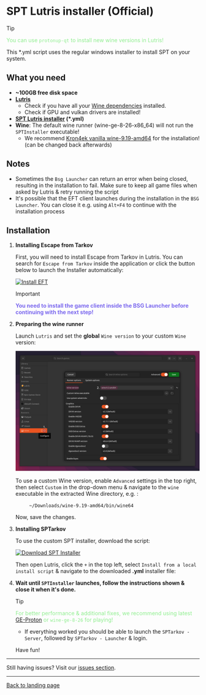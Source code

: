 
# SPT Lutris installer (Official)

> [!TIP]
> <span style="color:lightgreen">You can use `protonup-qt` to install new wine versions in Lutris!</span>

This *.yml script uses the regular windows installer to install SPT on your system.

## What you need

- **~100GB free disk space**
- **[Lutris](https://lutris.net/downloads)**
    - Check if you have all your [Wine dependencies](https://github.com/lutris/docs/blob/master/WineDependencies.md) installed.
    - Check if GPU and vulkan drivers are installed!
- **[SPT Lutris installer](../installers/lutris-installer-official.yml) (*.yml)**
- **Wine**: The default wine runner (wine-ge-8-26-x86_64) will not run the `SPTInstaller` executable!
    - We recommend [Kron4ek vanilla wine-9.19-amd64](https://github.com/Kron4ek/Wine-Builds/releases/tag/9.19) for the installation! (can be changed back afterwards)

## Notes

- Sometimes the `Bsg Launcher` can return an error when being closed, resulting in the installation to fail. Make sure to keep all game files when asked by Lutris & retry running the script
- It's possible that the EFT client launches during the installation in the `BSG Launcher`. You can close it e.g. using `Alt+F4` to continue with the installation process


## Installation

1. **Installing Escape from Tarkov**

    First, you will need to install Escape from Tarkov in Lutris. You can search for `Escape from Tarkov` inside the application or click the button below to launch the Installer automatically:

    [![Install EFT]][Link]

    > [!IMPORTANT]
    > <span style="color:mediumslateblue">**You need to install the game client inside the BSG Launcher before continuing with the next step!**

    [Link]: lutris:escape-from-tarkov-official

    [Install EFT]: https://img.shields.io/badge/Install_EFT-EF2D5E?style=for-the-badge&logoColor=white&logo=Lutris


2. **Preparing the wine runner**


    Launch `Lutris` and set the **global** `Wine version` to your custom `Wine` version:

    <img src="../media/lutris_wine.jpg" alt="drawing" width="580"/>

    To use a custom Wine version, enable `Advanced` settings in the top right, then select `Custom` in the drop-down menu & navigate to the `wine` executable in the extracted Wine directory, e.g. :
    
            ~/Downloads/wine-9.19-amd64/bin/wine64

    Now, save the changes.

3. **Installing SPTarkov**

    To use the custom SPT installer, download the script:
    
    [![Download SPT Installer]][Link]
    
    [Link]: https://raw.githubusercontent.com/MadByteDE/SPT-Linux-Guide/refs/heads/main/installers/lutris-installer-official.yml
    
    [Download SPT Installer]: https://img.shields.io/badge/Download_Installer-EF2D5E?style=for-the-badge&logoColor=white&logo=Lutris
    
    Then open Lutris, click the `+` in the top left, select `Install from a local install script` & navigate to the downloaded **.yml** installer file:
    
5. **Wait until `SPTInstaller` launches, follow the instructions shown & close it when it's done.**

    > [!TIP]
    > <span style="color:lightgreen">For better performance & additional fixes, we recommend using latest [GE-Proton](https://github.com/GloriousEggroll/proton-ge-custom/releases) or `wine-ge-8-26` for playing!</span>

    - If everything worked you should be able to launch the `SPTarkov - Server`, followed by `SPTarkov - Launcher` & login.

    Have fun!

***
Still having issues? Visit our [issues section](../docs/issues.md).

***
[Back to landing page](../README.md)